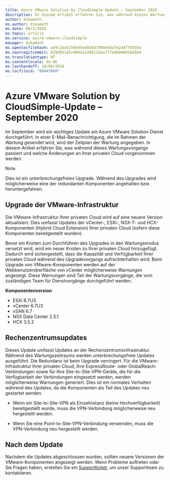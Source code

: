 ```yaml
---
title: Azure VMware Solution by CloudSimple-Update – September 2020
description: In diesem Artikel erfahren Sie, was während dieses Wartungsvorgangs passiert und welche Änderungen an Ihrer privaten Cloud vorgenommen werden.
author: dikamath
ms.author: dikamath
ms.date: 09/3/2020
ms.topic: article
ms.service: azure-vmware-cloudsimple
manager: dikamath
ms.openlocfilehash: ae9c1ba5259e95ed030d7099e5dafe2d4f7935b4
ms.sourcegitcommit: 829d951d5c90442a38012daaf77e86046018e5b9
ms.translationtype: HT
ms.contentlocale: de-DE
ms.lasthandoff: 10/09/2020
ms.locfileid: "89447660"
---
```

# <a name="azure-vmware-solution-by-cloudsimple-september-2020-update"></a>Azure VMware Solution by CloudSimple-Update – September 2020

Im September wird ein wichtiges Update am Azure VMware Solution-Dienst durchgeführt. In einer E-Mail-Benachrichtigung, die im Rahmen der Wartung gesendet wird, wird der Zeitplan der Wartung angegeben. In diesem Artikel erfahren Sie, was während dieses Wartungsvorgangs passiert und welche Änderungen an Ihrer privaten Cloud vorgenommen werden.

> [!NOTE]
> Dies ist ein unterbrechungsfreies Upgrade. Während des Upgrades wird möglicherweise eine der redundanten Komponenten angehalten bzw. heruntergefahren.

## <a name="vmware-infrastructure-upgrade"></a>Upgrade der VMware-Infrastruktur

Die VMware-Infrastruktur Ihrer privaten Cloud wird auf eine neuere Version aktualisiert. Dies umfasst Updates der vCenter-, ESXi-, NSX-T- und HCX-Komponenten (Hybrid Cloud Extension) Ihrer privaten Cloud (sofern diese Komponenten bereitgestellt wurden).

Bevor ein Knoten zum Durchführen des Upgrades in den Wartungsmodus versetzt wird, wird ein neuer Knoten zu Ihrer privaten Cloud hinzugefügt. Dadurch wird sichergestellt, dass die Kapazität und Verfügbarkeit Ihrer privaten Cloud während des Upgradevorgangs aufrechterhalten wird. Beim Upgrade von VMware-Komponenten werden auf der Webbenutzeroberfläche von vCenter möglicherweise Warnungen angezeigt. Diese Warnungen sind Teil der Wartungsvorgänge, die vom zuständigen Team für Dienstvorgänge durchgeführt werden.

**Komponentenversion**

- ESXi 6.7U3
- vCenter 6.7U3
- vSAN 6.7
- NSX Data Center 2.5.1
- HCX 3.5.2

## <a name="datacenter-updates"></a>Rechenzentrumsupdates

Dieses Update umfasst Updates an der Rechenzentrumsinfrastruktur. Während des Wartungszeitraums werden unterbrechungsfreie Updates ausgeführt. Die Redundanz ist beim Upgrade verringert. Für die VMware-Infrastruktur Ihrer privaten Cloud, Ihre ExpressRoute- oder GlobalReach-Verbindungen sowie für Ihre Site-to-Site-VPN-Geräte, die für die Verfügbarkeit der Verbindungen eingesetzt werden, werden möglicherweise Warnungen generiert. Dies ist ein normales Verhalten während des Updates, da die Komponenten als Teil des Updates neu gestartet werden.

-   Wenn ein Site-to-Site-VPN als Einzelinstanz (keine Hochverfügbarkeit) bereitgestellt wurde, muss die VPN-Verbindung möglicherweise neu hergestellt werden.

-   Wenn Sie eine Point-to-Site-VPN-Verbindung verwenden, muss die VPN-Verbindung neu hergestellt werden.

## <a name="post-update"></a>Nach dem Update

Nachdem die Updates abgeschlossen wurden, sollten neuere Versionen der VMware-Komponenten angezeigt werden. Wenn Probleme auftreten oder Sie Fragen haben, erstellen Sie ein [Supportticket](https://portal.azure.com/#blade/Microsoft_Azure_Support/HelpAndSupportBlade/newsupportrequest), um unser Supportteam zu kontaktieren.
